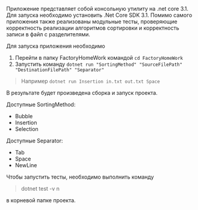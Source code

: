 Приложение представляет собой консольную утилиту на .net core 3.1. Для запуска необходимо установить .Net Core SDK 3.1. Помимо самого приложения также реализованы модульные тесты, проверяющие корректность реализации алгоритмов сортировки и корректность записи в файл с разделителями.

Для запуска приложения необходимо
1. Перейти в папку FactoryHomeWork командой `cd FactoryHomeWork`
2. Запустить команду `dotnet run "SortingMethod" "SourceFilePath" "DestinationFilePath" "Separator"`
> Например `dotnet run Insertion in.txt out.txt Space` 

В результате будет произведена сборка и запуск проекта.

Доступные SortingMethod:
* Bubble
* Insertion
* Selection

Доступные Separator:
* Tab
* Space
* NewLine

Чтобы запустить тесты, необходимо выполнить команду
> dotnet test -v n

в корневой папке проекта.